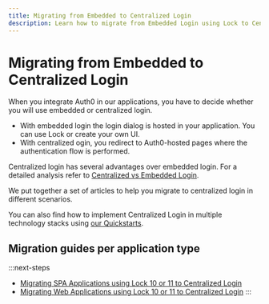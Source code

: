 ```yaml
---
title: Migrating from Embedded to Centralized Login
description: Learn how to migrate from Embedded Login using Lock to Centralized Login
---
```


# Migrating from Embedded to Centralized Login

When you integrate Auth0 in our applications, you have to decide whether you will use embedded or centralized login.

- With embedded login the login dialog is hosted in your application. You can use Lock or create your own UI.
- With centralized ogin, you redirect to Auth0-hosted pages where the authentication flow is performed.

Centralized login has several advantages over embedded login. For a detailed analysis refer to [Centralized vs Embedded Login](/guides/login/centralized-vs-embedded).

We put together a set of articles to help you migrate to centralized login in different scenarios. 

You can also find how to implement Centralized Login in multiple technology stacks using [our Quickstarts](/quickstart).

## Migration guides per application type

:::next-steps
- [Migrating SPA Applications using Lock 10 or 11 to Centralized Login](/articles/guides/login/migrating-lock-v10-spa)
- [Migrating Web Applications using Lock 10 or 11 to Centralized Login](/articles/guides/login/migrating-lock-v10-webapp)
:::

